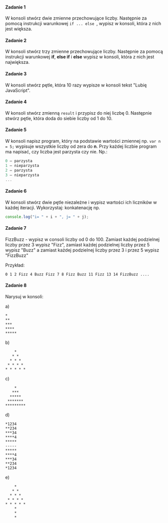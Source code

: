 
#### Zadanie 1

W konsoli stwórz dwie zmienne przechowujące liczby. Następnie za pomocą instrukcji warunkowej ```if ... else ```, wypisz w konsoli, która z nich jest większa.

#### Zadanie 2

W konsoli stwórz trzy zmienne przechowujące liczby. Następnie za pomocą instrukcji warunkowej **if**, **else if** i **else**
wypisz w konsoli, która z nich jest największa.


#### Zadanie 3
W konsoli stwórz pętle, która 10 razy wypisze w konsoli tekst "Lubię JavaScript".

#### Zadanie 4
W konsoli stwórz zmienną ```result``` i przypisz do niej liczbę 0. Następnie stwórz pętle, która doda do siebie liczby od 1 do 10.

#### Zadanie 5
W konsoli napisz program, który na podstawie wartości zmiennej np. ```var n = 5;``` wypisuje wszystkie liczby od zera do **n**.
Przy każdej liczbie program ma napisać, czy  liczba jest parzysta czy nie. Np.:

```JavaScript
0 – parzysta
1 – nieparzysta
2 – parzysta
3 – nieparzysta
...
```

#### Zadanie 6
W konsoli stwórz dwie pętle niezależne i wypisz wartości ich liczników w każdej iteracji. Wykorzystaj:
konkatenację np.

```JavaScript 
console.log("i= " + i + ", j= " + j);
```

#### Zadanie 7

FizzBuzz - wypisz w consoli liczby od 0 do 100. Zamiast każdej podzielnej liczby przez 3 wypisz "Fizz", zamiast każdej podzielnej liczby przez 5 wypisz "Buzz" a zamiast każdej podzielnej liczby przez 3 i przez 5 wypisz "FizzBuzz"

Przykład:

```
0 1 2 Fizz 4 Buzz Fizz 7 8 Fizz Buzz 11 Fizz 13 14 FizzBuzz ....
```

#### Zadanie 8

Narysuj w konsoli:

a)
```
*
**
***
****
*****
```

b)
```
    *
   * *
  * * *
 * * * *
* * * * *
```

c)
```
    *
   ***
  *****
 *******
*********
```

d)
```
*1234
**234
***34
****4
*****
-----
*****
****4
***34
**234
*1234
```

e)
```
    *
   * *
  * * *
 * * * *
* * * * *
    *
    *
    *
```